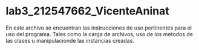 # lab3_212547662_VicenteAninat

En este archivo se encuentran las instrucciones de uso pertinentes para el uso del programa. Tales como la carga de archivos, uso de los metodos de las clases u manipulacionde las instancias creadas.